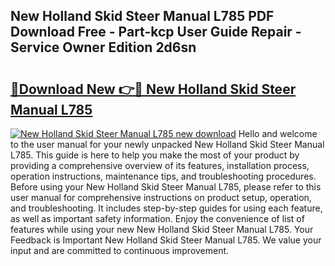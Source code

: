 ## New Holland Skid Steer Manual L785 PDF Download Free - Part-kcp User Guide Repair - Service Owner Edition 2d6sn

# <h2><a href="http://bc73198.oget.top/?id=New+Holland+Skid+Steer+Manual+L785">🔗Download New 👉🔴 New Holland Skid Steer Manual L785</a></h2>

[![New Holland Skid Steer Manual L785 new download](https://i.imgur.com/5g1atiW.png)](http://bc73198.oget.top/?id=New+Holland+Skid+Steer+Manual+L785)
Hello and welcome to the user manual for your newly unpacked New Holland Skid Steer Manual L785. This guide is here to help you make the most of your product by providing a comprehensive overview of its features, installation process, operation instructions, maintenance tips, and troubleshooting procedures. Before using your New Holland Skid Steer Manual L785, please refer to this user manual for comprehensive instructions on product setup, operation, and troubleshooting. It includes step-by-step guides for using each feature, as well as important safety information. Enjoy the convenience of list of features while using your new New Holland Skid Steer Manual L785. Your Feedback is Important New Holland Skid Steer Manual L785. We value your input and are committed to continuous improvement.
